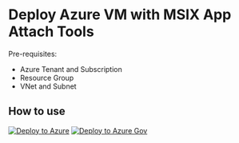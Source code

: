 # Deploy Azure VM with MSIX App Attach Tools
Pre-requisites:
- Azure Tenant and Subscription
- Resource Group
- VNet and Subnet

## How to use
[![Deploy to Azure](https://aka.ms/deploytoazurebutton)](https://portal.azure.com/#create/Microsoft.Template/uri/https%3A%2F%2Fraw.githubusercontent.com%2FJCoreMS%2FDeployMSIXVM%2Fmain%2FDeployMSIX_VM.json)
[![Deploy to Azure Gov](https://aka.ms/deploytoazuregovbutton)](https://portal.azure.us/#create/Microsoft.Template/uri/https%3A%2F%2Fraw.githubusercontent.com%2FJCoreMS%2FDeployMSIXVM%2Fmain%2FDeployMSIX_VM.json)